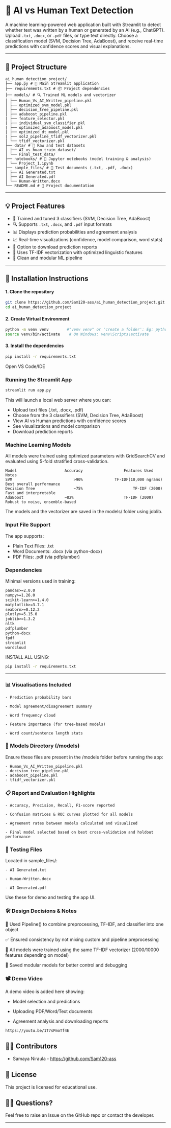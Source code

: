 # 🤖 AI vs Human Text Detection

A machine learning-powered web application built with Streamlit to detect whether text was written by a human or generated by an AI (e.g., ChatGPT). Upload `.txt`, `.docx`, or `.pdf` files, or type text directly. Choose a classification model (SVM, Decision Tree, AdaBoost), and receive real-time predictions with confidence scores and visual explanations.

-----------------------------------------------------------------------------------------------------------------------------------------------------

## 📁 Project Structure
```
ai_human_detection_project/
├── app.py # 🚀 Main Streamlit application
├── requirements.txt # 📦 Project dependencies
├── models/ # 🔍 Trained ML models and vectorizer
│ ├── Human_Vs_AI_Written_pipeline.pkl
│ ├── optimized_svm_model.pkl
│ ├── decision_tree_pipeline.pkl
│ ├── adaboost_pipeline.pkl
| ├── feature_selector.pkl
| ├── individual_svm_classifier.pkl
| ├── optimized_adaboost_model.pkl
| ├── optimized_dt_model.pkl
| ├── sol2_pipeline_tfidf_vectorizer.pkl
│ └── tfidf_vectorizer.pkl
├── data/ # 🧪 Raw and test datasets
│ ├── AI_vs_huam_train_dataset/
│ └── Final_test_data/
├── notebooks/ # 📓 Jupyter notebooks (model training & analysis)
│ └── Project_1.ipynb
├── sample_files/ # 📁 Test documents (.txt, .pdf, .docx)
│ ├── AI Generated.txt
│ ├── AI Generated.pdf
│ └── Human-Written.docx
└── README.md # 📘 Project documentation
```
----------------------------------------------------------------------------------------------------------------------------------------------------

## 💡 Project Features

- 🧠 Trained and tuned 3 classifiers (SVM, Decision Tree, AdaBoost)
- 🔍 Supports `.txt`, `.docx`, and `.pdf` input formats
- 📊 Displays prediction probabilities and agreement analysis
- 📈 Real-time visualizations (confidence, model comparison, word stats)
- 💾 Option to download prediction reports
- 📎 Uses TF-IDF vectorization with optimized linguistic features
- 📁 Clean and modular ML pipeline

----------------------------------------------------------------------------------------------------------------------------------------------------

## 🔧 Installation Instructions

#### 1. Clone the repository

```bash
git clone https://github.com/Sam120-ass/ai_human_detection_project.git
cd ai_human_detection_project
```

#### 2. Create Virtual Environment
```bash
python -m venv venv        #"venv venv" or 'create a folder': Eg: python -m venv project1 (Creates a project1 folder)
source venv/bin/activate    # On Windows: venv\Scripts\activate
```

#### 3. Install the dependencies
```bash
pip install -r requirements.txt
```

Open VS Code/IDE

### Running the Streamlit App

```bash
streamlit run app.py
```

This will launch a local web server where you can:

- Upload text files (.txt, .docx, .pdf)
- Choose from the 3 classifiers (SVM, Decision Tree, AdaBoost)
- View AI vs Human predictions with confidence scores
- See visualizations and model comparison
- Download prediction reports

### Machine Learning Models

All models were trained using optimized parameters with GridSearchCV and evaluated using 5-fold stratified cross-validation.
```
Model	                  Accuracy	                Features Used	          Notes
SVM		                      >90%              TF-IDF(10,000 ngrams)       Best overall performance
Decision Tree			      ~75%                      TF-IDF (2000)       Fast and interpretable
AdaBoost			      ~82%                      TF-IDF (2000)       Robust to noise, ensemble-based
```
The models and the vectorizer are saved in the models/ folder using joblib.


### Input File Support
The app supports:

- Plain Text Files: .txt
- Word Documents: .docx (via python-docx)
- PDF Files: .pdf (via pdfplumber)

### Dependencies
Minimal versions used in training:
```txt
pandas>=2.0.0
numpy>=1.26.0
scikit-learn>=1.4.0
matplotlib>=3.7.1
seaborn>=0.12.2
plotly>=5.15.0
joblib>=1.3.2
nltk
pdfplumber
python-docx
fpdf
streamlit
wordcloud
```


INSTALL ALL USING:
```bash
pip install -r requirements.txt
```
----------------------------------------------------------------------------------------------------------------------------------------------------

### 📊 Visualisations Included 

    - Prediction probability bars

    - Model agreement/disagreement summary

    - Word frequency cloud

    - Feature importance (for tree-based models)

    - Word count/sentence length stats

### 📁 Models Directory (/models)

Ensure these files are present in the /models folder before running the app:

    - Human_Vs_AI_Written_pipeline.pkl
    - decision_tree_pipeline.pkl
    - adaboost_pipeline.pkl
    - tfidf_vectorizer.pkl

### 📋 Report and Evaluation Highlights
    
    - Accuracy, Precision, Recall, F1-score reported

    - Confusion matrices & ROC curves plotted for all models

    - Agreement rates between models calculated and visualized

    - Final model selected based on best cross-validation and holdout performance

### 🧪 Testing Files

Located in sample_files/:
    
    - AI Generated.txt

    - Human-Written.docx

    - AI Generated.pdf

Use these for demo and testing the app UI.

### 🛠 Design Decisions & Notes

🧩 Used Pipeline() to combine preprocessing, TF-IDF, and classifier into one object

✅ Ensured consistency by not mixing custom and pipeline preprocessing

🧪 All models were trained using the same TF-IDF vectorizer (2000/10000 features depending on model)

📁 Saved modular models for better control and debugging


### 📽 Demo Video 

A demo video is added here showing:

  - Model selection and predictions

  - Uploading PDF/Word/Text documents

  - Agreement analysis and downloading reports
```demo_link
https://youtu.be/1T7sPmoTf4E 
```

## 👨‍💻 Contributors

  - Samaya Niraula - https://github.com/Sam120-ass

## 📜 License

This project is licensed for educational use.

## 🙋‍♀️ Questions?

Feel free to raise an Issue on the GitHub repo or contact the developer.

----------------------------------------------------------------------------------------------------------------------------------------------------

